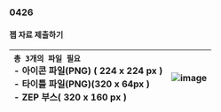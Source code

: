 ### 0426  


#### 젭 자료 제출하기


|**`총 3개의 파일 필요`**  <br>- 아이콘 파일(PNG) ( 224 x 224 px ) <br>- 타이틀 파일(PNG)(320 x 64px ) <br>- ZEP 부스( 320 x 160 px )|![image](https://github.com/s8st/20240320FinalProject/assets/153998744/a1e47a3c-c06b-4130-888f-ff849614a9d7)|
|:--|--|
